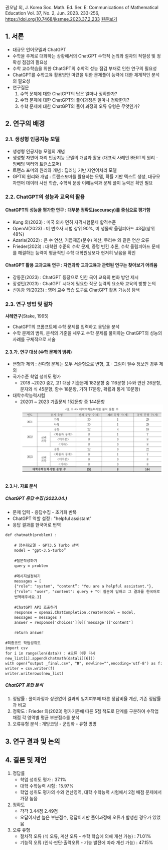 권오남 외, J. Korea Soc. Math. Ed. Ser. E: Communications of Mathematical Education Vol. 37, No. 2, Jun. 2023. 233-256, https://doi.org/10.7468/jksmee.2023.37.2.233
[원문보기](attachments/KCI_FI002975707.pdf)

## 1. 서론
* 대규모 언어모델과 ChatGPT
* 수학을 주제로 대화하는 상황에서의 ChatGPT 수학적 논리와 절차의 적절성 및 정확성 점검의 필요성
* 수학 교수학습을 위한 ChatGPT의 수학적 성능 점검 부재로 인한 연구의 필요성
* ChatGPT를 수학교육 활용방안 마련을 위한 문제풀이 능력에 대한 체계적인 분석의 필요성
* 연구질문
	1. 수학 문제에 대한 ChatGPT의 답은 얼마나 정확한가?
	2. 수학 문제에 대한 ChatGPT의 풀이과정은 얼마나 정확한가?
	3. 수학 문제에 대한 ChatGPT의 풀이 과정의 오류 유형은 무엇인가?
##  2. 연구의 배경
### 2.1. 생성형 인공지능 모델
* 생성형 인공지능 모델의 개념 
* 생성형 자연어 처리 인공지능 모델의 개념과 활용 (대표적 사례인 BERT의 원리 - 임베딩 벡터와 트랜스포머)
* 트랜스 포머의 원리와 개념 : 딥러닝 기반 자연어처리 모델
* GPT의 원리와 개념 : 트랜스포머를 활용하는 모델, 확률 기반 텍스트 생성, 대규모 자연어 데이터 사전 학습, 수학적 문장 이해능력과 문제 풀이 능력은 확인 필요
### 2.2. ChatGPT의 성능과 교육의 활용
#### ChatGPT의 성능을 평가한 연구 : 대부분 정확도(accuracy)를 중심으로 평가함
* Kung 외(2023) : 미국 의사 면허 자격시험문제 합격수준
* OpenAI(2023) : 미 변호사 시험 상위 90%, 미 생물학 올림피아드 43점(상위 48%)
* Azaria(2022) : 큰 수 연산, 거듭제곱(분수) 계산, 무리수 와 같은 연산 오류
* Frieder(2023) : 대학원 수준의 수학 문제, 증명 빈칸 추론, 수학 올림피아드 문제를 해결하는 능력이 평균적인 수학 대학원생보다 현저히 낮음을 확인
#### ChatGPT 활용 교과교육 연구 : 자연과학 교과교육과 관련된 연구는 찾아보기 어려움
* 강동훈(2023) : ChatGPT 등장으로 인한 국어 교육의 변화 방안 제시 
* 장성민(2023) : ChatGPT 시대에 필요한 작문 능력의 요소와 교육의 방향 논의
* 신동광 외(2023) : 영어 교수 학습 도구로 ChatGPT 활용 가능성 탐색
### 2.3. 연구 방법 및 절차
**사례연구**(Stake, 1995)
* ChatGPT의 프롬프트에 수학 문제를 입력하고 응답을 분석
* 수학 문제의 범위, 분석의 기준을 세우고 수학 문제를 풀이하는 ChatGPT의 성능의 사례를 구체적으로 서술
#### 2.3.가. 연구 대상 (수학 문제의 범위) 
* 변형과 제외 : 선다형 문제는 모두 서술형으로 변형, 표 $\cdot$ 그림이 필수 정보인 경우 제외
* 국가수준 학업 성취도 평가
	* 2018 ~2020 중2, 고1 대상 기출문제 182문항 중 116문항 (수와 연산 26문항, 문자와 식 45문항, 함수 18문항, 기하 17문항, 확률과 통계 10문항)
* 대학수학능력시험 
	* 20201 ~ 2023 기출문제 152문항 중 144문항
	![](attachments/Pasted%20image%2020240417172629.png)
#### 2.3.나. 자료 분석
##### ChatGPT 응답 수집 (2023.04.)
*  문제 입력 - 응답수집 - 초기화 반복
* ChatGPT 역할 설정 : "helpful assistant"
*  응답 결과를 한국어로 번역

```
def chatmath(problem) :

	# 함수화모델 - GPT3.5 Turbo 선택 
	model = "gpt-3.5-turbo” 

	#질문작성하기  
	query = problem
	
	#메시지설정하기 
	messages = [
	{"role": "system", "content”: "You are a helpful assistant."},
	{"role": "user", "content": query + "이 질문에 답하고 그 결과를 한국어로 
	번역해주세요.}]
	
	#ChatGPT API 호출하기
	response = openai.ChatCompletion.create(model = model,
	messages = messages )  
	answer = response['choices'][0]['message']['content']
	
	return answer

#최종코드 학업성취도  
import csv  
for i in range(len(data)) : #오류 이후 다시
new_list[i].append(chatmath(datali][6]))  
with open(“output _final.csv", "₩", newline="",encoding='utf-8') as f:
writer = csv.writer(f)
writer.writerows(new_list)
```
##### ChatGPT 응답 분석
1. 정답률 : 풀이과정과 상관없이 결과의 일치여부에 따른 정답비율 계산, 기존 정답률과 비교
2. 정확도 : Frieder 외(2023) 평가기준에 따른 5점 척도로 단계를 구분하여 수작업 채점 각 영역별 평균 부분점수를 분석
3. 오류유형 분석 : 개방코딩 - 군집화  - 유형 명명
## 3. 연구 결과 및 논의

## 4. 결론 및 제언
1. 정답률
	* 학업 성취도 평가 : 37.1%
	* 대학 수학능력 시험 : 15.97%
	* 학업 성취도 평가의 수와 연산영역, 대학 수학능력 시험에서 2점 배점 문제에서 가장 높음
2. 정확도
	* 각각 3.44점 2.49점
	* 오답이지만 높은 부분점수, 정답이지만 풀이과정에 오류가 발생한 경우가 있었음
3. 오류 유형
	* 절차적 오류 (식 오류, 계산 오류 - 수학 학습에 의해 개선 가능) : 71.01%
	* 기능적 오류 (인식$\cdot$판단$\cdot$출력오류 - 기능 발전에 따라 개선 가능) : 47.15%